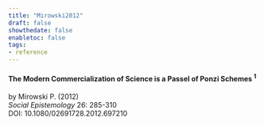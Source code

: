 ```yaml
---
title: "Mirowski2012"
draft: false
showthedate: false
enabletoc: false
tags:
- reference
---
```


#### **The Modern Commercialization of Science is a Passel of Ponzi Schemes <sup>1</sup>**     
by Mirowski P. (2012)         
*Social Epistemology* 26: 285-310       
DOI: 10.1080/02691728.2012.697210     


